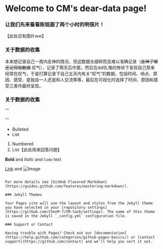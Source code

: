 # Welcome to CM's dear-data page!

### 让我们先来看看陈铭画了两个小时的明信片！
【此处应有图片ww】

### 关于数据的收集
本来想记录自己一周内走神的情况，但这数据太细碎而且难以准确记录（~~走神了哪还记得做数据~~ 叹气），记录了两天后作罢。然后在ddl扎堆的惨状下发现自己原来经常在叹气，于是打算记录下自己五天内有关“叹气”的数据，包括时间、地点、原因、感受、是独自一人还是和人交流等等，最后在可视化时选择了时间、原因和感受三类作最终呈现。

### 关于数据的收集
'''

'''
- Bulleted
- List

1. Numbered
2. List【此处用来回答问题】

**Bold** and _Italic_ and `Code` text

[Link](url) and ![Image](src)
```

For more details see [GitHub Flavored Markdown](https://guides.github.com/features/mastering-markdown/).

### Jekyll Themes

Your Pages site will use the layout and styles from the Jekyll theme you have selected in your [repository settings](https://github.com/ChenM-7/CM-task/settings). The name of this theme is saved in the Jekyll `_config.yml` configuration file.

### Support or Contact

Having trouble with Pages? Check out our [documentation](https://help.github.com/categories/github-pages-basics/) or [contact support](https://github.com/contact) and we’ll help you sort it out.
